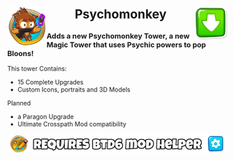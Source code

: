 <h1 align="center">
<a href="https://github.com/hubor0/Psychomonkey/releases/latest/download/psychomonkey.dll">
    <img align="left" alt="Icon" height="90" src="Icon.png">
    <img align="right" alt="Download" height="75" src="https://raw.githubusercontent.com/gurrenm3/BTD-Mod-Helper/master/BloonsTD6%20Mod%20Helper/Resources/DownloadBtn.png">
</a>
Psychomonkey
</h1>

### Adds a new Psychomonkey Tower, a new Magic Tower that uses Psychic powers to pop Bloons!

This tower Contains:
* 15 Complete Upgrades
* Custom Icons, portraits and 3D Models

Planned
* a Paragon Upgrade
* Ultimate Crosspath Mod compatibility

[![Requires BTD6 Mod Helper](https://raw.githubusercontent.com/gurrenm3/BTD-Mod-Helper/master/banner.png)](https://github.com/gurrenm3/BTD-Mod-Helper#readme)
